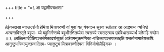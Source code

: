 +++
title = "०६ आ यद्वामीयचक्षसा"

+++

हेईयचक्षसा व्याप्तदर्शनौ हेमित्रा मित्रावरुणौ वां युवां यत् येवयञ्च सूरयः स्तोतारः आ आह्वयामः व्यचिष्ठे अत्यन्तविस्तृते बहुपा- य्ये बहुभिर्गन्तव्ये बहुभीरक्षितव्येवा स्वराज्ये स्वराट्त्वाय एवंविधाराज्यार्थं यतेमहि गच्छेम ॥ ६ ॥बळिल्थादेवेतिपञ्चर्चमेकादशंसूक्तं अत्रेयमनुक्रमणिका-बळित्थापञ्चयजतइति यजतोमामात्रेयऋषिः आनुष्टुभन्त्वित्युक्तत्वादिदम- प्यानुष्टुभं मित्रावरुणौदेवता विनियोगोलैङ्गिकः ।